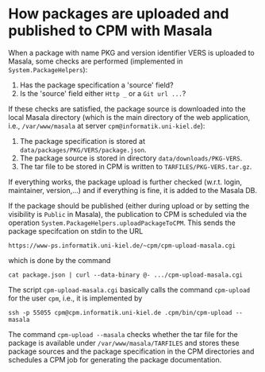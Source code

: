 How packages are uploaded and published to CPM with Masala
==========================================================

When a package with name PKG and version identifier VERS
is uploaded to Masala, some checks are performed
(implemented in `System.PackageHelpers`):

1. Has the package specification a 'source' field?
2. Is the 'source' field either `Http _` or a `Git url ...`?

If these checks are satisfied, the package source is downloaded
into the local Masala directory (which is the main directory of
the web application, i.e., `/var/www/masala` at server
`cpm@informatik.uni-kiel.de`):

1. The package specification is stored at `data/packages/PKG/VERS/package.json`.
2. The package source is stored in directory `data/downloads/PKG-VERS`.
3. The tar file to be stored in CPM is written to `TARFILES/PKG-VERS.tar.gz`.

If everything works, the package upload is further checked
(w.r.t. login, maintainer, version,...) and if everything is fine,
it is added to the Masala DB.

If the package should be published (either during upload or by setting
the visibility is `Public` in Masala), the publication to CPM
is scheduled via the operation `System.PackageHelpers.uploadPackageToCPM`.
This sends the package specifcation on stdin to the URL

    https://www-ps.informatik.uni-kiel.de/~cpm/cpm-upload-masala.cgi

which is done by the command

    cat package.json | curl --data-binary @- .../cpm-upload-masala.cgi

The script `cpm-upload-masala.cgi` basically calls the command `cpm-upload`
for the user `cpm`, i.e., it is implemented by

    ssh -p 55055 cpm@cpm.informatik.uni-kiel.de .cpm/bin/cpm-upload --masala

The command `cpm-upload --masala` checks whether the tar file for the
package is available under `/var/www/masala/TARFILES` and stores
these package sources and the package specification in the CPM
directories and schedules a CPM job for generating the package documentation.

